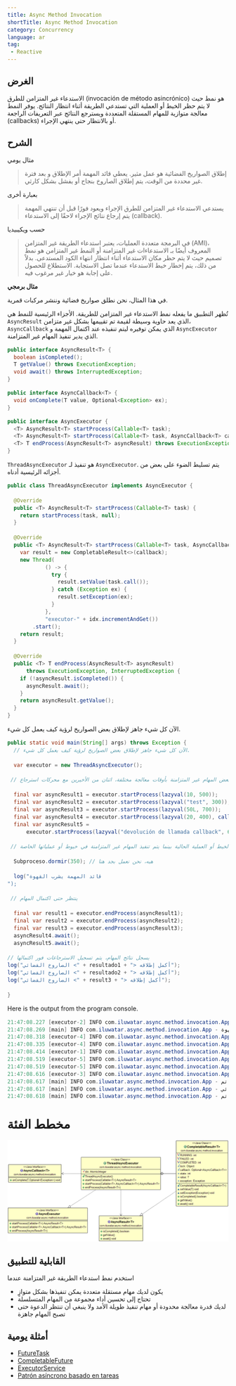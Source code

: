 ```yaml
---
title: Async Method Invocation
shortTitle: Async Method Invocation
category: Concurrency
language: ar
tag:
 - Reactive
---
```


## الغرض

الاستدعاء غير المتزامن للطرق (invocación de método asincrónico) هو نمط حيث لا يتم حظر الخيط أو العملية التي تستدعي الطريقة أثناء انتظار النتائج. يوفر النمط معالجة متوازية للمهام المستقلة المتعددة ويسترجع النتائج عبر
التعريفات الراجعة (callbacks) أو بالانتظار حتى ينتهي الإجراء.

## الشرح

مثال يومي

> إطلاق الصواريخ الفضائية هو عمل مثير. يعطي قائد المهمة أمر الإطلاق و
> بعد فترة غير محددة من الوقت، يتم إطلاق الصاروخ بنجاح أو يفشل بشكل كارثي.

بعبارة أخرى

> يستدعي الاستدعاء غير المتزامن للطرق الإجراء ويعود فورًا قبل أن تنتهي المهمة
> يتم إرجاع نتائج الإجراء لاحقًا إلى الاستدعاء (callback).

حسب ويكيبيديا

> في البرمجة متعددة العمليات، يعتبر استدعاء الطريقة غير المتزامن (AMI)، المعروف أيضًا بـ
> الاستدعاءات غير المتزامنة أو النمط غير المتزامن هو نمط تصميم حيث لا يتم حظر مكان الاستدعاء
> أثناء انتظار انتهاء الكود المستدعى. بدلاً من ذلك، يتم إخطار خيط الاستدعاء عندما تصل الاستجابة. الاستطلاع للحصول على إجابة هو خيار غير مرغوب فيه.

**مثال برمجي**

في هذا المثال، نحن نطلق صواريخ فضائية وننشر مركبات قمرية.

تُظهر التطبيق ما يفعله نمط الاستدعاء غير المتزامن للطريقة. الأجزاء الرئيسية للنمط هي
`AsyncResult` الذي يعد حاوية وسيطة لقيمة تم تقييمها بشكل غير متزامن،
`AsyncCallback` الذي يمكن توفيره ليتم تنفيذه عند اكتمال المهمة و `AsyncExecutor` الذي
يدير تنفيذ المهام غير المتزامنة.


```java
public interface AsyncResult<T> {
  boolean isCompleted();
  T getValue() throws ExecutionException;
  void await() throws InterruptedException;
}
```

```java
public interface AsyncCallback<T> {
  void onComplete(T value, Optional<Exception> ex);
}
```

```java
public interface AsyncExecutor {
  <T> AsyncResult<T> startProcess(Callable<T> task);
  <T> AsyncResult<T> startProcess(Callable<T> task, AsyncCallback<T> callback);
  <T> T endProcess(AsyncResult<T> asyncResult) throws ExecutionException, InterruptedException;
}
```

`ThreadAsyncExecutor` هو تنفيذ لـ `AsyncExecutor`. يتم تسليط الضوء على بعض من أجزائه الرئيسية أدناه.


```java
public class ThreadAsyncExecutor implements AsyncExecutor {

  @Override
  public <T> AsyncResult<T> startProcess(Callable<T> task) {
    return startProcess(task, null);
  }

  @Override
  public <T> AsyncResult<T> startProcess(Callable<T> task, AsyncCallback<T> callback) {
    var result = new CompletableResult<>(callback);
    new Thread(
            () -> {
              try {
                result.setValue(task.call());
              } catch (Exception ex) {
                result.setException(ex);
              }
            },
            "executor-" + idx.incrementAndGet())
        .start();
    return result;
  }

  @Override
  public <T> T endProcess(AsyncResult<T> asyncResult)
      throws ExecutionException, InterruptedException {
    if (!asyncResult.isCompleted()) {
      asyncResult.await();
    }
    return asyncResult.getValue();
  }
}
```

الآن كل شيء جاهز لإطلاق بعض الصواريخ لرؤية كيف يعمل كل شيء.


```java
public static void main(String[] args) throws Exception {
  // الآن كل شيء جاهز لإطلاق بعض الصواريخ لرؤية كيف يعمل كل شيء.

  var executor = new ThreadAsyncExecutor();

 // يبدأ بعض المهام غير المتزامنة بأوقات معالجة مختلفة، اثنان من الأخيرين مع محركات استرجاع (callback handlers)

  final var asyncResult1 = executor.startProcess(lazyval(10, 500));
  final var asyncResult2 = executor.startProcess(lazyval("test", 300));
  final var asyncResult3 = executor.startProcess(lazyval(50L, 700));
  final var asyncResult4 = executor.startProcess(lazyval(20, 400), callback("Desplegando el rover lunar"));
  final var asyncResult5 =
      executor.startProcess(lazyval("devolución de llamada callback", 600), callback("Desplegando el rover lunar"));

 // يحاكي المعالجة في الخيط أو العملية الحالية بينما يتم تنفيذ المهام غير المتزامنة في خيوط أو عملياتها الخاصة

  Subproceso.dormir(350); // هيه، نحن نعمل بجد هنا

  log("قائد المهمة يشرب القهوة
");

 // ينتظر حتى اكتمال المهام

  final var result1 = executor.endProcess(asyncResult1);
  final var result2 = executor.endProcess(asyncResult2);
  final var result3 = executor.endProcess(asyncResult3);
  asyncResult4.await();
  asyncResult5.await();

// يسجل نتائج المهام، يتم تسجيل الاسترجاعات فور اكتمالها
log("الصاروخ الفضائي <" + resultado1 + "> أكمل إطلاقه");
log("الصاروخ الفضائي <" + resultado2 + "> أكمل إطلاقه");
log("الصاروخ الفضائي <" + result3 + "> أكمل إطلاقه");

}
```

Here is the output from the program console.

```java
21:47:08.227 [executor-2] INFO com.iluwatar.async.method.invocation.App - الصاروخ الفضائي <prueba> تم إطلاقه بنجاح
21:47:08.269 [main] INFO com.iluwatar.async.method.invocation.App - قائد المهمة يشرب القهوة
21:47:08.318 [executor-4] INFO com.iluwatar.async.method.invocation.App - الصاروخ الفضائي <20> تم إطلاقه بنجاح
21:47:08.335 [executor-4] INFO com.iluwatar.async.method.invocation.App - نشر الروفر القمري <20>
21:47:08.414 [executor-1] INFO com.iluwatar.async.method.invocation.App  - الصاروخ الفضائي <10> تم إطلاقه بنجاح
21:47:08.519 [executor-5] INFO com.iluwatar.async.method.invocation.App - الصاروخ الفضائي <devolución de llamada callback> تم إطلاقه بنجاح
21:47:08.519 [executor-5] INFO com.iluwatar.async.method.invocation.App - تنفيذ المركبة القمرية <devolución de llamada callback>
21:47:08.616 [executor-3] INFO com.iluwatar.async.method.invocation.App - الصاروخ الفضائي <50> تم إطلاقه بنجاح
21:47:08.617 [main] INFO com.iluwatar.async.method.invocation.App - إطلاق الصاروخ الفضائي <10> تم
21:47:08.617 [main] INFO com.iluwatar.async.method.invocation.App - إطلاق الصاروخ الفضائي <prueba> تم
21:47:08.618 [main] INFO com.iluwatar.async.method.invocation.App - إطلاق الصاروخ الفضائي <50> تم

```

# مخطط الفئة

![texto alternativo](./etc/async-method-invocation.png "Invocación de método asíncrono")

## القابلية للتطبيق

استخدم نمط استدعاء الطريقة غير المتزامنة عندما

* يكون لديك مهام مستقلة متعددة يمكن تنفيذها بشكل متوازٍ
* تحتاج إلى تحسين أداء مجموعة من المهام المتسلسلة
* لديك قدرة معالجة محدودة أو مهام تنفيذ طويلة الأمد ولا ينبغي أن تنتظر الدعوة حتى تصبح المهام جاهزة

## أمثلة يومية

* [FutureTask](http://docs.oracle.com/javase/8/docs/api/java/util/concurrent/FutureTask.html)
* [CompletableFuture](https://docs.oracle.com/javase/8/docs/api/java/util/concurrent/CompletableFuture.html)
* [ExecutorService](http://docs.oracle.com/javase/8/docs/api/java/util/concurrent/ExecutorService.html)
* [Patrón asíncrono basado en tareas](https://msdn.microsoft.com/en-us/library/hh873175.aspx)
